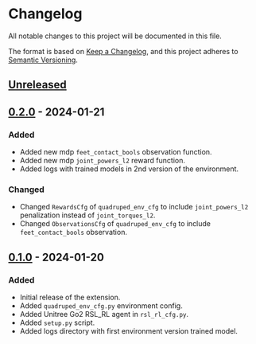 # Changelog

All notable changes to this project will be documented in this file.

The format is based on [Keep a Changelog](https://keepachangelog.com/en/1.0.0/),
and this project adheres to [Semantic Versioning](https://semver.org/spec/v2.0.0.html).

## [Unreleased]

## [0.2.0] - 2024-01-21

### Added

- Added new mdp `feet_contact_bools` observation function.
- Added new mdp `joint_powers_l2` reward function.
- Added logs with trained models in 2nd version of the environment.

### Changed

- Changed `RewardsCfg` of `quadruped_env_cfg` to include `joint_powers_l2` penalization instead of `joint_torques_l2`.
- Changed `ObservationsCfg` of `quadruped_env_cfg` to include `feet_contact_bools` observation.


## [0.1.0] - 2024-01-20

### Added

- Initial release of the extension.
- Added `quadruped_env_cfg.py` environment config.
- Added Unitree Go2 RSL_RL agent in `rsl_rl_cfg.py`.
- Added `setup.py` script.
- Added logs directory with first environment version trained model.

[Unreleased]: https://github.com/felipemohr/IsaacOrbit-Quadruped-RL/compare/v0.2.0...HEAD
[0.2.0]: https://github.com/felipemohr/IsaacOrbit-Quadruped-RL/releases/tag/v0.1.0...v0.2.0
[0.1.0]: https://github.com/felipemohr/IsaacOrbit-Quadruped-RL/releases/tag/v0.1.0
